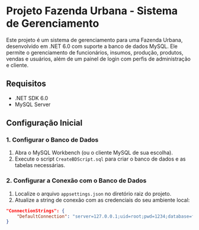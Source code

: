 # Projeto Fazenda Urbana - Sistema de Gerenciamento

Este projeto é um sistema de gerenciamento para uma Fazenda Urbana, desenvolvido em .NET 6.0 com suporte a banco de dados MySQL. Ele permite o gerenciamento de funcionários, insumos, produção, produtos, vendas e usuários, além de um painel de login com perfis de administração e cliente.

## Requisitos

- .NET SDK 6.0
- MySQL Server

## Configuração Inicial

### 1. Configurar o Banco de Dados

1. Abra o MySQL Workbench (ou o cliente MySQL de sua escolha).
2. Execute o script `CreateBDScript.sql` para criar o banco de dados e as tabelas necessárias.

### 2. Configurar a Conexão com o Banco de Dados

1. Localize o arquivo `appsettings.json` no diretório raiz do projeto.
2. Atualize a string de conexão com as credenciais do seu ambiente local:

```json
"ConnectionStrings": {
    "DefaultConnection": "server=127.0.0.1;uid=root;pwd=1234;database=fazenda"
}
